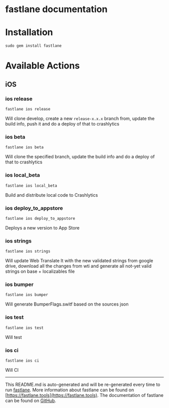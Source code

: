 fastlane documentation
================
# Installation
```
sudo gem install fastlane
```
# Available Actions
## iOS
### ios release
```
fastlane ios release
```
Will clone develop, create a new `release-x.x.x` branch from, update the build info, push it and do a deploy of that to crashlytics
### ios beta
```
fastlane ios beta
```
Will clone the specified branch, update the build info and do a deploy of that to crashlytics
### ios local_beta
```
fastlane ios local_beta
```
Build and distribute local code to Crashlytics
### ios deploy_to_appstore
```
fastlane ios deploy_to_appstore
```
Deploys a new version to App Store
### ios strings
```
fastlane ios strings
```
Will update Web Translate It with the new validated strings from google drive, download all the changes from wti and generate all not-yet valid strings on base + localizables file
### ios bumper
```
fastlane ios bumper
```
Will generate BumperFlags.switf based on the sources json
### ios test
```
fastlane ios test
```
Will test
### ios ci
```
fastlane ios ci
```
Will CI

----

This README.md is auto-generated and will be re-generated every time to run [fastlane](https://fastlane.tools).
More information about fastlane can be found on [https://fastlane.tools](https://fastlane.tools).
The documentation of fastlane can be found on [GitHub](https://github.com/fastlane/fastlane/tree/master/fastlane).
